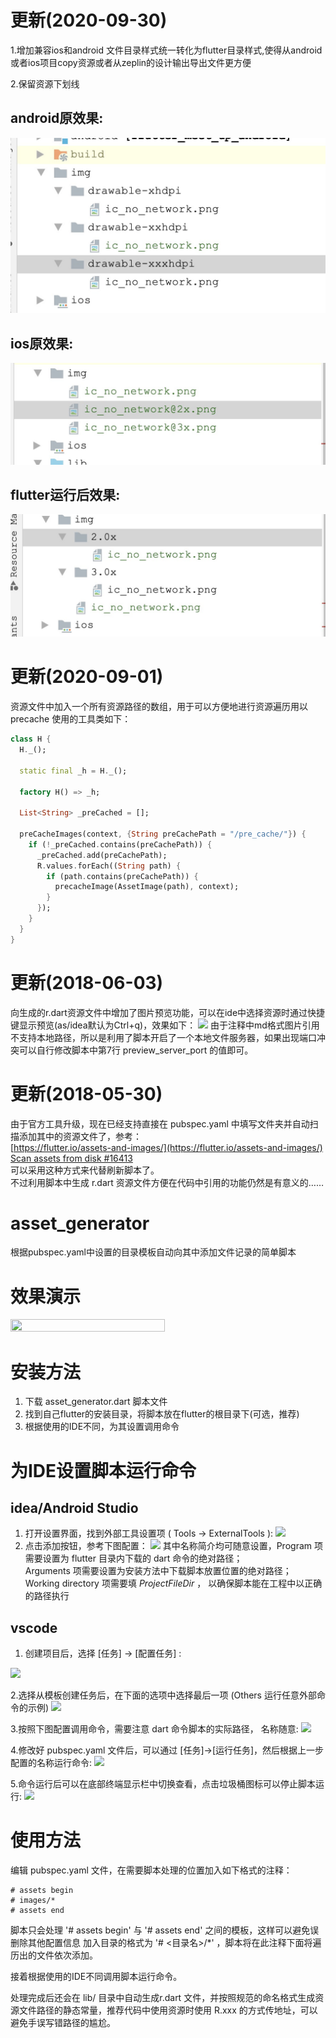 # 更新(2020-09-30)
1.增加兼容ios和android 文件目录样式统一转化为flutter目录样式,使得从android或者ios项目copy资源或者从zeplin的设计输出导出文件更方便

2.保留资源下划线

## android原效果:

![](https://github.com/gaoxuefeng/asset_generator/blob/master/raw/gxf_show_1.jpeg?raw=true)

## ios原效果:
![](https://github.com/gaoxuefeng/asset_generator/blob/master/raw/gxf_show_3.jpeg?raw=true)

## flutter运行后效果:
![](https://github.com/gaoxuefeng/asset_generator/blob/master/raw/gxf_show_2.jpeg?raw=true)


# 更新(2020-09-01)
资源文件中加入一个所有资源路径的数组，用于可以方便地进行资源遍历用以precache
使用的工具类如下：
```dart
class H {
  H._();

  static final _h = H._();

  factory H() => _h;

  List<String> _preCached = [];

  preCacheImages(context, {String preCachePath = "/pre_cache/"}) {
    if (!_preCached.contains(preCachePath)) {
      _preCached.add(preCachePath);
      R.values.forEach((String path) {
        if (path.contains(preCachePath)) {
          precacheImage(AssetImage(path), context);
        }
      });
    }
  }
}
```

# 更新(2018-06-03)
向生成的r.dart资源文件中增加了图片预览功能，可以在ide中选择资源时通过快捷键显示预览(as/idea默认为Ctrl+q)，效果如下：
![](https://github.com/flutter-dev/asset_generator/blob/master/raw/preview.gif?raw=true)
由于注释中md格式图片引用不支持本地路径，所以是利用了脚本开启了一个本地文件服务器，如果出现端口冲突可以自行修改脚本中第7行 preview_server_port 的值即可。
# 更新(2018-05-30)
由于官方工具升级，现在已经支持直接在 pubspec.yaml 中填写文件夹并自动扫描添加其中的资源文件了，参考：<br>
[https://flutter.io/assets-and-images/](https://flutter.io/assets-and-images/)<br>
[Scan assets from disk #16413](https://github.com/flutter/flutter/pull/16413)<br>
可以采用这种方式来代替刷新脚本了。<br>
不过利用脚本中生成 r.dart 资源文件方便在代码中引用的功能仍然是有意义的……

# asset_generator
根据pubspec.yaml中设置的目录模板自动向其中添加文件记录的简单脚本

# 效果演示
<img src="https://github.com/flutter-dev/asset_generator/blob/master/raw/demo.gif?raw=true" width="70%" height="70%">

# 安装方法
1. 下载 asset_generator.dart 脚本文件
2. 找到自己flutter的安装目录，将脚本放在flutter的根目录下(可选，推荐)
3. 根据使用的IDE不同，为其设置调用命令

# 为IDE设置脚本运行命令
## idea/Android Studio
1. 打开设置界面，找到外部工具设置项 ( Tools -> ExternalTools ):
![](https://github.com/flutter-dev/asset_generator/blob/master/raw/idea_setting.png?raw=true)
2. 点击添加按钮，参考下图配置：
![](https://github.com/flutter-dev/asset_generator/blob/master/raw/idea_ext_tools.png?raw=true)
其中名称简介均可随意设置，Program 项需要设置为 flutter 目录内下载的 dart 命令的绝对路径；<br>
Arguments 项需要设置为安装方法中下载脚本放置位置的绝对路径；<br>
Working directory 项需要填 $ProjectFileDir$ ， 以确保脚本能在工程中以正确的路径执行<br>

## vscode
1. 创建项目后，选择 [任务]  -> [配置任务] :

![](https://github.com/flutter-dev/asset_generator/blob/master/raw/vscode_task_1.png?raw=true)

2.选择从模板创建任务后，在下面的选项中选择最后一项 (Others 运行任意外部命令的示例)
![](https://github.com/flutter-dev/asset_generator/blob/master/raw/vscode_task_2.png?raw=true)

3.按照下图配置调用命令，需要注意 dart 命令脚本的实际路径， 名称随意:
![](https://github.com/flutter-dev/asset_generator/blob/master/raw/vscode_task_3.png?raw=true)

4.修改好 pubspec.yaml 文件后，可以通过 [任务]->[运行任务]，然后根据上一步配置的名称运行命令:
![](https://github.com/flutter-dev/asset_generator/blob/master/raw/vscode_task_4.png?raw=true)

5.命令运行后可以在底部终端显示栏中切换查看，点击垃圾桶图标可以停止脚本运行:
![](https://github.com/flutter-dev/asset_generator/blob/master/raw/vscode_task_5.png?raw=true)

# 使用方法
编辑 pubspec.yaml 文件，在需要脚本处理的位置加入如下格式的注释：
```
# assets begin
# images/*
# assets end
```
脚本只会处理 '# assets begin' 与 '# assets end' 之间的模板，这样可以避免误删除其他配置信息
加入目录的格式为 '# <目录名>/*'  ，脚本将在此注释下面将遍历出的文件依次添加。

接着根据使用的IDE不同调用脚本运行命令。

处理完成后还会在 lib/ 目录中自动生成r.dart 文件，并按照规范的命名格式生成资源文件路径的静态常量，推荐代码中使用资源时使用 R.xxx 的方式传地址，可以避免手误写错路径的尴尬。
